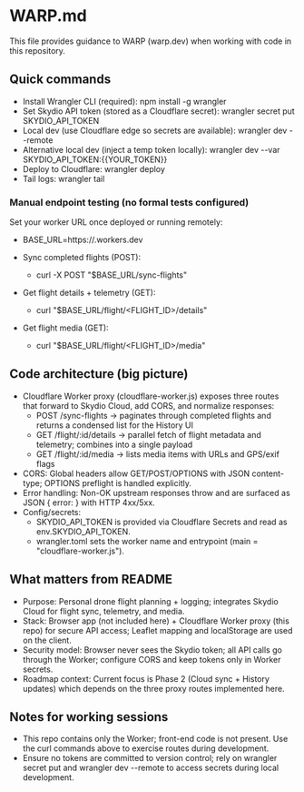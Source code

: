 # WARP.md

This file provides guidance to WARP (warp.dev) when working with code in this repository.

## Quick commands

- Install Wrangler CLI (required): npm install -g wrangler
- Set Skydio API token (stored as a Cloudflare secret): wrangler secret put SKYDIO_API_TOKEN
- Local dev (use Cloudflare edge so secrets are available): wrangler dev --remote
- Alternative local dev (inject a temp token locally): wrangler dev --var SKYDIO_API_TOKEN:{{YOUR_TOKEN}}
- Deploy to Cloudflare: wrangler deploy
- Tail logs: wrangler tail

### Manual endpoint testing (no formal tests configured)
Set your worker URL once deployed or running remotely:
- BASE_URL=https://<your-worker-subdomain>.workers.dev

- Sync completed flights (POST):
  - curl -X POST "$BASE_URL/sync-flights"
- Get flight details + telemetry (GET):
  - curl "$BASE_URL/flight/<FLIGHT_ID>/details"
- Get flight media (GET):
  - curl "$BASE_URL/flight/<FLIGHT_ID>/media"

## Code architecture (big picture)

- Cloudflare Worker proxy (cloudflare-worker.js) exposes three routes that forward to Skydio Cloud, add CORS, and normalize responses:
  - POST /sync-flights → paginates through completed flights and returns a condensed list for the History UI
  - GET /flight/:id/details → parallel fetch of flight metadata and telemetry; combines into a single payload
  - GET /flight/:id/media → lists media items with URLs and GPS/exif flags
- CORS: Global headers allow GET/POST/OPTIONS with JSON content-type; OPTIONS preflight is handled explicitly.
- Error handling: Non-OK upstream responses throw and are surfaced as JSON { error: <message> } with HTTP 4xx/5xx.
- Config/secrets:
  - SKYDIO_API_TOKEN is provided via Cloudflare Secrets and read as env.SKYDIO_API_TOKEN.
  - wrangler.toml sets the worker name and entrypoint (main = "cloudflare-worker.js").

## What matters from README

- Purpose: Personal drone flight planning + logging; integrates Skydio Cloud for flight sync, telemetry, and media.
- Stack: Browser app (not included here) + Cloudflare Worker proxy (this repo) for secure API access; Leaflet mapping and localStorage are used on the client.
- Security model: Browser never sees the Skydio token; all API calls go through the Worker; configure CORS and keep tokens only in Worker secrets.
- Roadmap context: Current focus is Phase 2 (Cloud sync + History updates) which depends on the three proxy routes implemented here.

## Notes for working sessions

- This repo contains only the Worker; front-end code is not present. Use the curl commands above to exercise routes during development.
- Ensure no tokens are committed to version control; rely on wrangler secret put and wrangler dev --remote to access secrets during local development.
